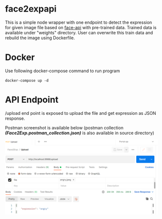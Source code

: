 # face2expapi
This is a simple node wrapper with one endpoint to detect the expression for given image file based on <a href="https://justadudewhohacks.github.io/face-api.js/docs/index.html">face-api</a> with pre-trained data. Trained data is available under "weights" directory. User can overwrite this train data and rebuild the image using Dockerfile.

# Docker
Use following docker-compose command to run program

<code>docker-compose up -d</code>

# API Endpoint
/upload end point is exposed to upload the file and get expression as JSON response.

Postman screenshot is available below (postman collection _**(Face2Exp.postman_collection.json)**_ is also available in source directory)

![alt login](https://raw.githubusercontent.com/techvisionz/face2expapi/main/postman_screeshot.png)
